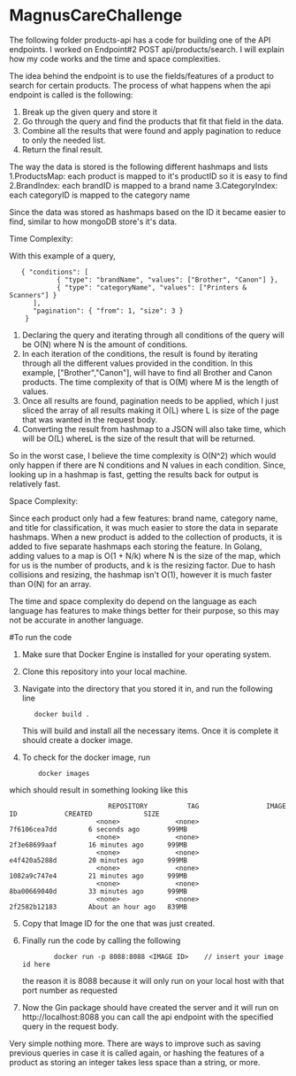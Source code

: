 # MagnusCareChallenge

The following folder products-api has a code for building one of the API endpoints. I worked on Endpoint#2 POST api/products/search. I will explain how my code works and the time and space complexities.


The idea behind the endpoint is to use the fields/features of a product to search for certain products. 
The process of what happens when the api endpoint is called is the following:

1. Break up the given query and store it
2. Go through the query and find the products that fit that field in the data.
3. Combine all the results that were found and apply pagination to reduce to only the needed list.
4. Return the final result.

The way the data is stored is the following different hashmaps and lists
1.ProductsMap: each product is mapped to it's productID so it is easy to find
2.BrandIndex: each brandID is mapped to a brand name
3.CategoryIndex: each categoryID is mapped to the category name

Since the data was stored as hashmaps based on the ID it became easier to find, similar to how mongoDB store's it's data. 




Time Complexity: 

With this example of a query,

       { "conditions": [
                { "type": "brandName", "values": ["Brother", "Canon"] },
                { "type": "categoryName", "values": ["Printers & Scanners"] }
          ],
          "pagination": { "from": 1, "size": 3 }
        }

1. Declaring the query and iterating through all conditions of the query will be O(N) where N is the amount of conditions. 
2. In each iteration of the conditions, the result is found by iterating through all the different values provided in the condition. In this example, ["Brother","Canon"], will have to find all Brother and Canon products.
The time complexity of that is O(M) where M is the length of values. 
3. Once all results are found, pagination needs to be applied, which I just sliced the array of all results making it O(L) where L is size of the page that was wanted in the request body. 
4. Converting the result from hashmap to a JSON will also take time, which will be O(L) whereL is the size of the result that will be returned.

So in the worst case, I believe the time complexity is O(N^2) which would only happen if there are N conditions and N values in each condition. Since, looking up in a hashmap is fast, getting the results back for output is relatively fast.

Space Complexity: 

Since each product only had a few features: brand name, category name, and title for classification, it was much easier to store the data in separate hashmaps. 
When a new product is added to the collection of products, it is added to five separate hashmaps each storing the feature. In Golang, adding values to a map is O(1 + N/k) where N is the size of the map, which for us is the number of products, and k is the resizing factor. Due to hash collisions and resizing, the hashmap isn't O(1), however it is much faster than O(N) for an array. 


The time and space complexity do depend on the language as each language has features to make things better for their purpose, so this may not be accurate in another language.


#To run the code

1. Make sure that Docker Engine is installed for your operating system. 
2. Clone this repository into your local machine.
3. Navigate into the directory that you stored it in, and run the following line
    
          docker build .
     
   This will build and install all the necessary items. Once it is complete it should create a docker image.
 4. To check for the docker image, run
        
            docker images
    
    
   which should result in something looking like this
   
                             REPOSITORY          TAG                 IMAGE ID            CREATED             SIZE
                          <none>              <none>              7f6106cea7dd        6 seconds ago       999MB
                          <none>              <none>              2f3e68699aaf        16 minutes ago      999MB
                          <none>              <none>              e4f420a5288d        20 minutes ago      999MB
                          <none>              <none>              1082a9c747e4        21 minutes ago      999MB
                          <none>              <none>              8ba00669040d        33 minutes ago      999MB
                          <none>              <none>              2f2582b12183        About an hour ago   839MB
                          
                          
  
 5. Copy that Image ID for the one that was just created.
 6. Finally run the code by calling the following
 
                docker run -p 8088:8088 <IMAGE ID>    // insert your image id here
      
    the reason it is 8088 because it will only run on your local host with that port number as requested
    
 7. Now the Gin package should have created the server and it will run on http://localhost:8088
 you can call the api endpoint with the specified query in the request body. 
 
 
 Very simple nothing more. There are ways to improve such as saving previous queries in case it is called again, or hashing the features of a product as storing an integer takes less space than a string, or more. 
